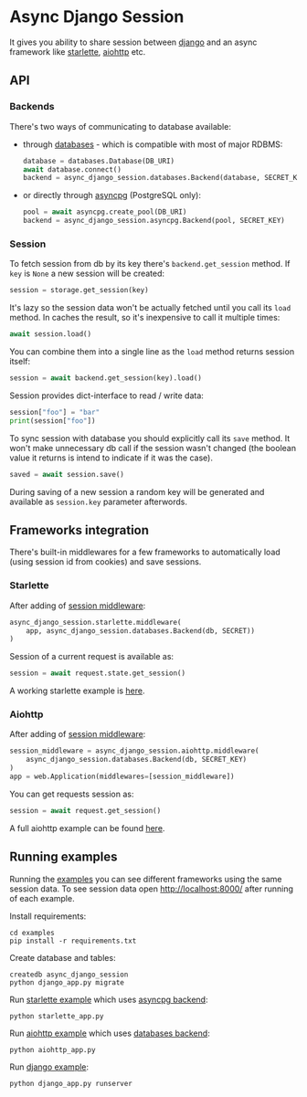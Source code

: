 Async Django Session
====================

It gives you ability to share session between [django][] and an async framework
like [starlette][], [aiohttp][] etc.

API
---

### Backends

There's two ways of communicating to database available:

- through [databases][] - which is compatible with most of major RDBMS:
    ```python
    database = databases.Database(DB_URI)
    await database.connect()
    backend = async_django_session.databases.Backend(database, SECRET_KEY)
    ```
- or directly through [asyncpg][] (PostgreSQL only):
    ```python
    pool = await asyncpg.create_pool(DB_URI)
    backend = async_django_session.asyncpg.Backend(pool, SECRET_KEY)
    ```

### Session

To fetch session from db by its key there's `backend.get_session` method. If
`key` is `None` a new session will be created:
```python
session = storage.get_session(key)
```
It's lazy so the session data won't be actually fetched until you call its
`load` method. In caches the result, so it's inexpensive to call it multiple
times:
```python
await session.load()
```
You can combine them into a single line as the `load` method returns session
itself:
```python
session = await backend.get_session(key).load()
```
Session provides dict-interface to read / write data:
```python
session["foo"] = "bar"
print(session["foo"])
```
To sync session with database you should explicitly call its `save` method. It
won't make unnecessary db call if the session wasn't changed (the boolean value
it returns is intend to indicate if it was the case).
```python
saved = await session.save()
```
During saving of a new session a random key will be generated and available as
`session.key` parameter afterwords.

Frameworks integration
----------------------
There's built-in middlewares for a few frameworks to automatically load (using
session id from cookies) and save sessions.

### Starlette
After adding of [session middleware][starlette middleware]:
```python
async_django_session.starlette.middleware(
    app, async_django_session.databases.Backend(db, SECRET))
)
```
Session of a current request is available as:
```python
session = await request.state.get_session()
```

A working starlette example is [here][starlette example].

### Aiohttp
After adding of [session middleware][aiohttp middleware]:
```python
session_middleware = async_django_session.aiohttp.middleware(
    async_django_session.databases.Backend(db, SECRET_KEY)
)
app = web.Application(middlewares=[session_middleware])
```
You can get requests session as:
```python
session = await request.get_session()
```
A full aiohttp example can be found [here][aiohttp example].

Running examples
----------------
Running the [examples][] you can see different frameworks using the same session
data. To see session data open <http://localhost:8000/> after running of each
example.

Install requirements:

    cd examples
    pip install -r requirements.txt

Create database and tables:

    createdb async_django_session
    python django_app.py migrate

Run [starlette example][] which uses [asyncpg backend][]:

    python starlette_app.py

Run [aiohttp example][] which uses [databases backend][]:

    python aiohttp_app.py

Run [django example][]:

    python django_app.py runserver

[aiohttp]: https://github.com/aio-libs/aiohttp
[asyncpg]: https://github.com/MagicStack/asyncpg
[databases]: https://github.com/encode/databases
[django]: https://github.com/django/django
[starlette]: https://github.com/encode/starlette
[examples]: https://github.com/imbolc/async_django_session/examples
[django example]: https://github.com/imbolc/async_django_session/examples/django_app.py
[starlette example]: https://github.com/imbolc/async_django_session/examples/starlette_app.py
[aiohttp example]: https://github.com/imbolc/async_django_session/examples/aiohttp_app.py
[asyncpg backend]: https://github.com/imbolc/async_django_session/async_django_session/asyncpg.py
[databases backend]: https://github.com/imbolc/async_django_session/async_django_session/databases.py
[aiohttp middleware]: https://github.com/imbolc/async_django_session/async_django_session/aiohttp.py
[starlette middleware]: https://github.com/imbolc/async_django_session/async_django_session/starlette.py
